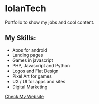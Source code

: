 # IolanTech
Portfolio to show my jobs and cool content.

## My Skills: 
*  Apps for android
*  Landing pages
*  Games in javascript
*  PHP, Javascript and Python
*  Logos and Flat Design
*  Pixel Art for games
*  UX / UI for apps and sites
*  Digital Marketing

 [Check My Website](http://iolantech.github.io)
